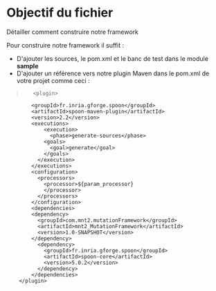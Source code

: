 # Objectif du fichier
Détailler comment construire notre framework

Pour construire notre framework il suffit :

* D'ajouter les sources, le pom.xml et le banc de test dans le module **sample**
* D'ajouter un référence vers notre plugin Maven dans le pom.xml de votre projet comme ceci :

>        <plugin>
            <groupId>fr.inria.gforge.spoon</groupId>
            <artifactId>spoon-maven-plugin</artifactId>
            <version>2.2</version>
            <executions>
                <execution>
                  <phase>generate-sources</phase>
                <goals>
                  <goal>generate</goal>
                </goals>
              </execution>
            </executions>
            <configuration>
              <processors>
                <processor>${param_processor}
                </processor>
              </processors>
            </configuration>
            <dependencies>
            <dependency>
              <groupId>com.mnt2.mutationFramework</groupId>
              <artifactId>mnt2_MutationFramework</artifactId>
              <version>1.0-SNAPSHOT</version>
            </dependency>
              <dependency>
                <groupId>fr.inria.gforge.spoon</groupId>
                <artifactId>spoon-core</artifactId>
                <version>5.0.2</version>
              </dependency>
            </dependencies>
        </plugin>
        

